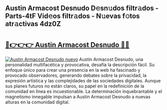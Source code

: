 ## Austin Armacost Desnudo D𝚎sn𝚞dos filtr𝚊dos - Parts-4tF Vid𝚎os filtr𝚊dos - N𝚞evas f𝚘tos atr𝚊ctivas 4dz0Z

# <h2><a href="http://mb88gjw.tromn.icu/?c=Austin+Armacost+Desnudo">🔗👉👉👉 Austin Armacost Desnudo 🔗🔗</a></h2>

[![Austin Armacost Desnudo nuevo](https://i.imgur.com/pEAQMta.gif)](http://mb88gjw.tromn.icu/?c=Austin+Armacost+Desnudo)
Austin Armacost Desnudo, una personalidad multifacética y provocativa, desafía la descripción fácil. Su enfoque único para crear una presencia en la web ha fascinado y provocado observadores, generando debates sobre la privacidad, la expresión artística y las complejidades de las sociedades digitales. Aunque sus planes futuros no están claros, su papel en la redefinición de la comunidad en línea es incuestionable. La determinación inquebrantable y el magnetismo innegable impulsan a Austin Armacost Desnudo a nuevas alturas en la comunidad digital.
